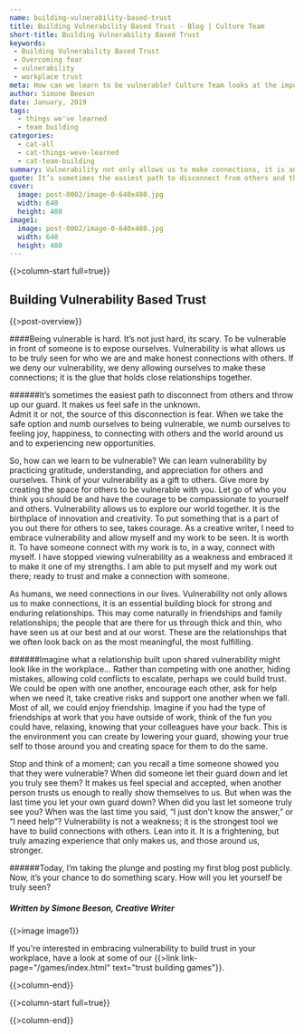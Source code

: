```yaml
---
name: building-vulnerability-based-trust
title: Building Vulnerability Based Trust - Blog | Culture Team
short-title: Building Vulnerability Based Trust
keywords: 
 - Building Vulnerability Based Trust
 - Overcoming fear
 - vulnerability
 - workplace trust
meta: How can we learn to be vulnerable? Culture Team looks at the importance of vulnerability in their blog article, 'Building Vulnerability Based Trust'.
author: Simone Beeson
date: January, 2019
tags:
  - things we've learned
  - team building
categories:
  - cat-all
  - cat-things-weve-learned
  - cat-team-building
summary: Vulnerability not only allows us to make connections, it is an essential building block for strong and enduring relationships. 
quote: It’s sometimes the easiest path to disconnect from others and throw up our guard. It makes us feel safe in the unknown.  Admit it or not, the source of this disconnection is fear.
cover:
  image: post-0002/image-0-640x480.jpg
  width: 640
  height: 480
image1:
  image: post-0002/image-0-640x480.jpg
  width: 640
  height: 480
---
```

{{>column-start full=true}}

## Building Vulnerability Based Trust

{{>post-overview}}

####Being vulnerable is hard. It’s not just hard, its scary. To be vulnerable in front of someone is to expose ourselves. Vulnerability is what allows us to be truly seen for who we are and make honest connections with others. If we deny our vulnerability, we deny allowing ourselves to make these connections; it is the glue that holds close relationships together.
 ######It’s sometimes the easiest path to disconnect from others and throw up our guard. It makes us feel safe in the unknown.  
Admit it or not, the source of this disconnection is fear. When we take the safe option and numb ourselves to being vulnerable, we numb ourselves to feeling joy, happiness, to connecting with others and the world around us and to experiencing new opportunities.
So, how can we learn to be vulnerable? We can learn vulnerability by practicing gratitude, understanding, and appreciation for others and ourselves. Think of your vulnerability as a gift to others. Give more by creating the space for others to be vulnerable with you. Let go of who you think you should be and have the courage to be compassionate to yourself and others. Vulnerability allows us to explore our world together. It is the birthplace of innovation and creativity. To put something that is a part of you out there for others to see, takes courage. As a creative writer, I need to embrace vulnerability and allow myself and my work to be seen. It is worth it. To have someone connect with my work is to, in a way, connect with myself. I have stopped viewing vulnerability as a weakness and embraced it to make it one of my strengths. I am able to put myself and my work out there; ready to trust and make a connection with someone.
As humans, we need connections in our lives. Vulnerability not only allows us to make connections, it is an essential building block for strong and enduring relationships. This may come naturally in friendships and family relationships; the people that are there for us through thick and thin, who have seen us at our best and at our worst. These are the relationships that we often look back on as the most meaningful, the most fulfilling. 
######Imagine what a relationship built upon shared vulnerability might look like in the workplace… 
Rather than competing with one another, hiding mistakes, allowing cold conflicts to escalate, perhaps we could build trust. We could be open with one another, encourage each other, ask for help when we need it, take creative risks and support one another when we fall. Most of all, we could enjoy friendship. Imagine if you had the type of friendships at work that you have outside of work, think of the fun you could have, relaxing, knowing that your colleagues have your back. This is the environment you can create by lowering your guard, showing your true self to those around you and creating space for them to do the same.Stop and think of a moment; can you recall a time someone showed you that they were vulnerable? When did someone let their guard down and let you truly see them? It makes us feel special and accepted, when another person trusts us enough to really show themselves to us. But when was the last time you let your own guard down? When did you last let someone truly see you? When was the last time you said, “I just don’t know the answer,” or “I need help”? Vulnerability is not a weakness; it is the strongest tool we have to build connections with others. Lean into it. It is a frightening, but truly amazing experience that only makes us, and those around us, stronger.######Today, I’m taking the plunge and posting my first blog post publicly. Now, it’s your chance to do something scary. How will you let yourself be truly seen?
##### _Written by Simone Beeson, Creative Writer_ 
{{>image image1}}

If you're interested in embracing vulnerability to build trust in your workplace, have a look at some of our {{>link link-page="/games/index.html" text="trust building games"}}.


{{>column-end}}

{{>column-start full=true}}

{{>column-end}}